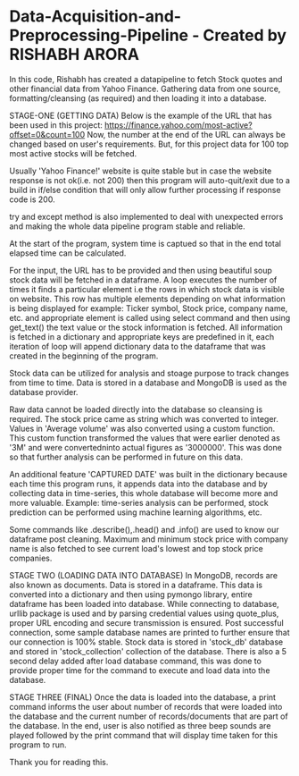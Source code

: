 # Data-Acquisition-and-Preprocessing-Pipeline - Created by RISHABH ARORA
In this code, Rishabh has created a datapipeline to fetch Stock quotes and other financial data from Yahoo Finance.
Gathering data from one source, formatting/cleansing (as required) and then loading it into a database.

STAGE-ONE (GETTING DATA)
Below is the example of the URL that has been used in this project:
https://finance.yahoo.com/most-active?offset=0&count=100
Now, the number at the end of the URL can always be changed based on user's requirements. But, for this project data for 100 top most active stocks will be fetched.

Usually 'Yahoo Finance!' website is quite stable but in case the website response is not ok(i.e. not 200) then this program will auto-quit/exit due to a build in if/else condition that will only allow further processing if response code is 200.

try and except method is also implemented to deal with unexpected errors and making the whole data pipeline program stable and reliable.

At the start of the program, system time is captued so that in the end total elapsed time can be calculated.

For the input, the URL has to be provided and then using beautiful soup stock data will be fetched in a dataframe.
A loop executes the number of times it finds a particular element i.e the rows in which stock data is visible on website. This row has multiple elements depending on what information is being displayed for example: Ticker symbol, Stock price, company name, etc. and appropriate element is called using select command and then using get_text() the text value or the stock information is fetched.
All information is fetched in a dictionary and appropriate keys are predefined in it, each iteration of loop will append dictionary data to the dataframe that was created in the beginning of the program.

Stock data can be utilized for analysis and stoage purpose to track changes from time to time.
Data is stored in a database and MongoDB is used as the database provider.

Raw data cannot be loaded directly into the database so cleansing is required. The stock price came as string which was converted to integer. Values in 'Average volume' was also converted using a custom function. This custom function transformed the values that were earlier denoted as '3M' and were convertedninto actual figures as '3000000'. This was done so that further analysis can be performed in future on this data.

An additional feature 'CAPTURED DATE' was built in the dictionary because each time this program runs, it appends data into the database and by collecting data in time-series, this whole database will become more and more valuable. Example: time-series analysis can be performed, stock prediction can be performed using machine learning algorithms, etc.

Some commands like .describe(),.head() and .info() are used to know our dataframe post cleaning. Maximum and minimum stock price with company name is also fetched to see current load's lowest and top stock price companies.

STAGE TWO (LOADING DATA INTO DATABASE)
In MongoDB, records are also known as documents.
Data is stored in a dataframe. This data is converted into a dictionary and then using pymongo library, entire dataframe has been loaded into database.
While connecting to database, urllib package is used and by parsing credential values using quote_plus, proper URL encoding and secure transmission is ensured.
Post successful connection, some sample database names are printed to further ensure that our connection is 100% stable.
Stock data is stored in 'stock_db' database and stored in 'stock_collection' collection of the database.
There is also a 5 second delay added after load database command, this was done to provide proper time for the command to execute and load data into the database.

STAGE THREE (FINAL)
Once the data is loaded into the database, a print command informs the user about number of records that were loaded into the database and the current number of records/documents that are part of the database.
In the end, user is also notified as three beep sounds are played followed by the print command that will display time taken for this program to run.

Thank you for reading this.
